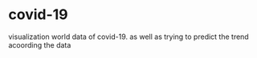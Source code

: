 # covid-19
visualization world data of covid-19. as well as trying to predict the trend acoording the data

